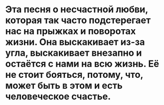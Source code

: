 <h1>Эта песня о несчастной любви, которая так часто подстерегает нас на прыжках и поворотах жизни. Она выскакивает из-за угла, выскакивает внезапно и остаётся с нами на всю жизнь. Её не стоит бояться, потому, что, может быть в этом и есть человеческое счастье.</h1>